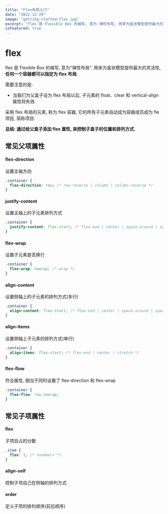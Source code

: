 ```yaml
---
title: "Flex布局入门"
date: "2022-12-29"
image: "getting-started-flex.jpg"
excerpt: "flex 是 Flexible Box 的缩写, 意为 弹性布局, 用来为盒状模型提供最大的灵活性, 任何一个容器都可以指定为 flex 布局."
isFeatured: true
---
```


# flex

flex 是 Flexible Box 的缩写, 意为"弹性布局", 用来为盒状模型提供最大的灵活性, **任何一个容器都可以指定为 flex 布局**.

需要注意的是:

- 当我们为父盒子设为 flex 布局以后, 子元素的 float、clear 和 vertical-align 属性将失效.

采用 flex 布局的元素, 称为 flex 容器, 它的所有子元素自动成为容器成员成为 fle 项目, 简称项目.

**总结: 通过给父盒子添加 flex 属性, 来控制子盒子的位置和排列方式.**

## 常见父项属性

#### flex-direction

设置主轴方向

```css
.container {
  flex-direction: row; /* row-reverse | column | column-reverse */
}
```

#### justify-content

设置主轴上的子元素排列方式

```css
.container {
  justify-content: flex-start; /* flex-end | center | space-around | space-between */
}
```

#### flex-wrap

设置子元素是否换行

```css
.container {
  flex-wrap: nowrap; /* wrap */
}
```

#### align-content

设置侧轴上的子元素的排列方式(多行)

```css
.container {
  align-content: flex-start; /* flex-end | center | space-around | space-between | stretch */
}
```

#### align-items

设置侧轴上子元素的排列方式(单行)

```css
.container {
  align-items: flex-start; /* flex-end | center | stretch */
}
```

#### flex-flow

符合属性, 相当于同时设置了 flex-direction 和 flex-wrap

```css
.container {
  flex-flow: row nowrap;
}
```

## 常见子项属性

#### flex

子项目占的分数

```css
.item {
  flex: 1; /* <number> */
}
```

#### align-self

控制子项自己在侧轴的排列方式

#### order

定义子项的排列顺序(前后顺序)

